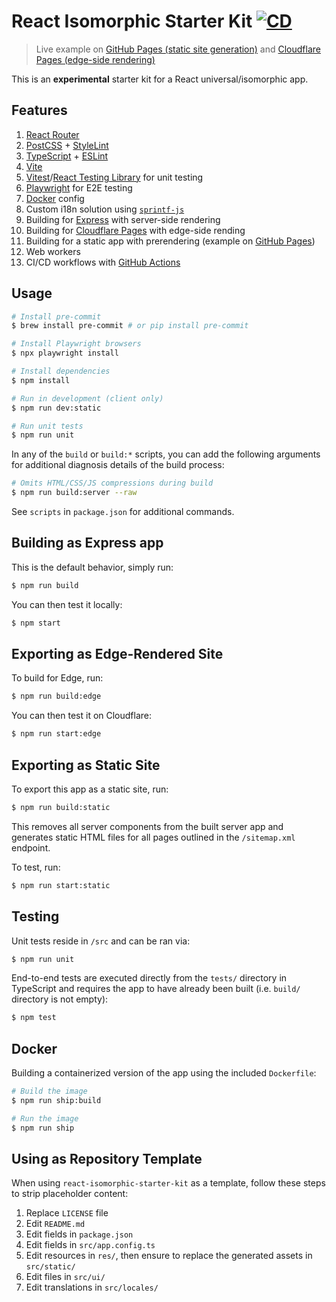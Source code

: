 # React Isomorphic Starter Kit [![CD](https://github.com/andrewscwei/react-isomorphic-starter-kit/workflows/CD/badge.svg)](https://github.com/andrewscwei/react-isomorphic-starter-kit/actions?query=workflow%3ACD)

> Live example on [GitHub Pages (static site generation)](https://andrewscwei.github.io/react-isomorphic-starter-kit/) and [Cloudflare Pages (edge-side rendering)](https://react-isomorphic-starter-kit.pages.dev/)

This is an **experimental** starter kit for a React universal/isomorphic app.

## Features

1. [React Router](https://reacttraining.com/react-router/)
2. [PostCSS](https://postcss.org/) + [StyleLint](https://stylelint.io/)
3. [TypeScript](https://www.typescriptlang.org/) + [ESLint](https://eslint.org/)
4. [Vite](https://vitejs.dev/)
5. [Vitest](https://vitest.dev/)/[React Testing Library](https://testing-library.com/docs/react-testing-library/) for unit testing
6. [Playwright](https://playwright.dev/) for E2E testing
7. [Docker](https://docker.com) config
8. Custom i18n solution using [`sprintf-js`](https://www.npmjs.com/package/sprintf-js)
9. Building for [Express](https://expressjs.com/) with server-side rendering
10. Building for [Cloudflare Pages](https://pages.cloudflare.com/) with edge-side rending
11. Building for a static app with prerendering (example on [GitHub Pages](https://andrewscwei.github.io/react-isomorphic-starter-kit/))
12. Web workers
13. CI/CD workflows with [GitHub Actions](https://github.com/features/actions)

## Usage

```sh
# Install pre-commit
$ brew install pre-commit # or pip install pre-commit

# Install Playwright browsers
$ npx playwright install

# Install dependencies
$ npm install

# Run in development (client only)
$ npm run dev:static

# Run unit tests
$ npm run unit
```

In any of the `build` or `build:*` scripts, you can add the following arguments for additional diagnosis details of the build process:

```sh
# Omits HTML/CSS/JS compressions during build
$ npm run build:server --raw
```

See `scripts` in `package.json` for additional commands.

## Building as Express app

This is the default behavior, simply run:

```sh
$ npm run build
```

You can then test it locally:

```sh
$ npm start
```

## Exporting as Edge-Rendered Site

To build for Edge, run:

```sh
$ npm run build:edge
```

You can then test it on Cloudflare:

```sh
$ npm run start:edge
```

## Exporting as Static Site

To export this app as a static site, run:

```sh
$ npm run build:static
```

This removes all server components from the built server app and generates static HTML files for all pages outlined in the `/sitemap.xml` endpoint.

To test, run:

```sh
$ npm run start:static
```

## Testing

Unit tests reside in `/src` and can be ran via:

```sh
$ npm run unit
```

End-to-end tests are executed directly from the `tests/` directory in TypeScript and requires the app to have already been built (i.e. `build/` directory is not empty):

```sh
$ npm test
```

## Docker

Building a containerized version of the app using the included `Dockerfile`:

```sh
# Build the image
$ npm run ship:build

# Run the image
$ npm run ship
```

## Using as Repository Template

When using `react-isomorphic-starter-kit` as a template, follow these steps to strip placeholder content:

1. Replace `LICENSE` file
2. Edit `README.md`
3. Edit fields in `package.json`
4. Edit fields in `src/app.config.ts`
5. Edit resources in `res/`, then ensure to replace the generated assets in `src/static/`
6. Edit files in `src/ui/`
7. Edit translations in `src/locales/`
